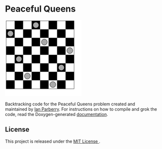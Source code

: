 # Peaceful Queens

<img src="https://github.com/Ian-Parberry/peacefulqueens/blob/main/Doxygen/Images/14602753.svg" alt="" width="50%" />

Backtracking code for the Peaceful Queens problem created and maintained
by [Ian Parberry](http://ianparberry.com/).
For instructions on how to compile and grok the code, read the Doxygen-generated
[documentation](https://ian-parberry.github.io/peacefulqueens). 

## License

This project is released under the [MIT License ](https://github.com/Ian-Parberry/peacefulqueens/blob/master/LICENSE).
